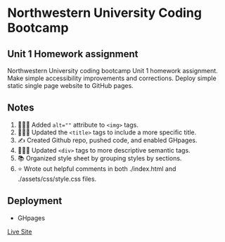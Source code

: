 # Northwestern University Coding Bootcamp

## Unit 1 Homework assignment

Northwestern University coding bootcamp Unit 1 homework assignment. Make simple accessibility improvements and corrections. Deploy simple static single page website to GitHub pages.

## Notes

1. 👨🏻‍💻 Added `alt=""` attribute to `<img>` tags.
2. 👨🏻‍💻 Updated the `<title>` tags to include a more specific title.
3. ✍️ Created Github repo, pushed code, and enabled GHpages.
4. 👨🏻‍💻 Updated `<div>` tags to more descriptive semantic tags.
5. 📚 Organized style sheet by grouping styles by sections.
6. ⭐ Wrote out helpful comments in both ./index.html and ./assets/css/style.css files.

## Deployment

- GHpages

[Live Site](https://loveliiivelaugh.github.io/nu-bootcamp-unit1-homework/)